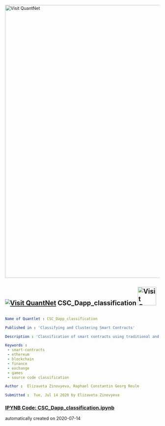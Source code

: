 [<img src="https://github.com/QuantLet/Styleguide-and-FAQ/blob/master/pictures/banner.png" width="888" alt="Visit QuantNet">](http://quantlet.de/)

## [<img src="https://github.com/QuantLet/Styleguide-and-FAQ/blob/master/pictures/qloqo.png" alt="Visit QuantNet">](http://quantlet.de/) **CSC_Dapp_classification** [<img src="https://github.com/QuantLet/Styleguide-and-FAQ/blob/master/pictures/QN2.png" width="60" alt="Visit QuantNet 2.0">](http://quantlet.de/)

```yaml

Name of Quantlet : CSC_Dapp_classification

Published in : 'Classifying and Clustering Smart Contracts'

Description : 'Classification of smart contracts using traditional and deep learning methods'

Keywords : 
 - smart-contracts
 - ethereum
 - blockchain
 - finance
 - exchange
 - games
 - source code classification

Author :  Elizaveta Zinovyeva, Raphael Constantin Georg Reule

Submitted :  Tue, Jul 14 2020 by Elizaveta Zinovyeva
```

### [IPYNB Code: CSC_Dapp_classification.ipynb](CSC_Dapp_classification.ipynb)


automatically created on 2020-07-14